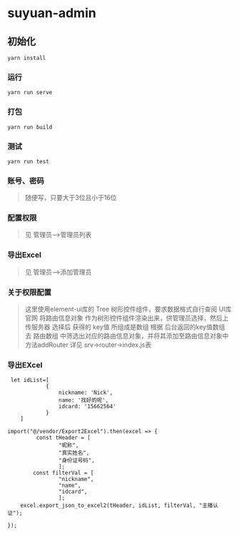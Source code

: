 # suyuan-admin

## 初始化
```
yarn install
```

### 运行
```
yarn run serve
```

### 打包
```
yarn run build
```

### 测试
```
yarn run test
```
###  账号、密码
> 随便写，只要大于3位且小于16位

###  配置权限 
> 见 管理员——>管理员列表

###  导出Excel
> 见 管理员——>添加管理员

###  关于权限配置
>这里使用element-ui库的  Tree 树形控件组件，要求数据格式自行查阅 UI库官网
> 将路由信息对象 作为树形控件组件渲染出来，供管理员选择，然后上传服务器 选择后 获得的 key值 所组成是数组
> 根据 后台返回的key值数组 去  路由数组 中筛选出对应的路由信息对象，并将其添加至路由信息对象中  方法addRouter  详见 srv->router->index.js表




### 导出EXcel
```
 let idList=[
            {
                nickname: 'Nick',
                name: '找好的呢',
                idcard: '15662564'
            }
    ]
          
import("@/vendor/Export2Excel").then(excel => {
         const tHeader = [
                "昵称",
                "真实姓名",
                "身份证号码",
                ];
        const filterVal = [
                "nickname",
                "name",
                "idcard",
                ];
    excel.export_json_to_excel2(tHeader, idList, filterVal, "主播认证");
            
});
```

